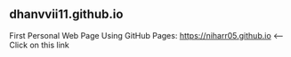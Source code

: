 ## dhanvvii11.github.io
First Personal Web Page Using GitHub Pages: https://niharr05.github.io <-- Click on this link
